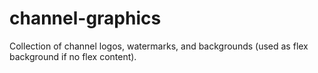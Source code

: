 # channel-graphics
Collection of channel logos, watermarks, and backgrounds (used as flex background if no flex content).
